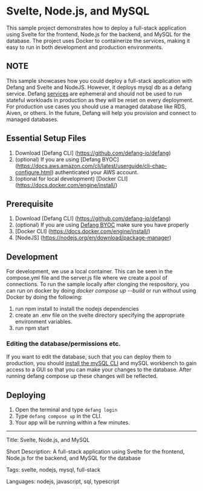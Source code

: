 # Svelte, Node.js, and MySQL

This sample project demonstrates how to deploy a full-stack application using Svelte for the frontend, Node.js for the backend, and MySQL for the database. The project uses Docker to containerize the services, making it easy to run in both development and production environments.

## NOTE

This sample showcases how you could deploy a full-stack application with Defang and Svelte and NodeJS. However, it deploys mysql db as a defang service. Defang [services](https://12factor.net/processes) are ephemeral and should not be used to run stateful workloads in production as they will be reset on every deployment. For production use cases you should use a managed database like RDS, Aiven, or others. In the future, Defang will help you provision and connect to managed databases.

## Essential Setup Files

1. Download [Defang CLI] (https://github.com/defang-io/defang)
2. (optional) If you are using [Defang BYOC] (https://docs.aws.amazon.com/cli/latest/userguide/cli-chap-configure.html) authenticated your AWS account.
3. (optional for local development) [Docker CLI] (https://docs.docker.com/engine/install/)

## Prerequisite

1. Download [Defang CLI] (https://github.com/defang-io/defang)
2. (optional) If you are using [Defang BYOC](https://docs.defang.io/docs/concepts/defang-byoc) make sure you have properly
3. [Docker CLI] (https://docs.docker.com/engine/install/)
4. [NodeJS] (https://nodejs.org/en/download/package-manager)

## Development

For development, we use a local container. This can be seen in the compose.yml file and the server.js file where we create a pool of connections. To run the sample locally after clonging the respository, you can run on docker by doing _docker compose up --build_ or run without using Docker by doing the following:

1. run npm install to install the nodejs dependencies
2. create an .env file on the svelte directory specifying the appropriate environment variables.
3. run npm start

### Editing the database/permissions etc.

If you want to edit the database, such that you can deploy them to production, you should [install the mySQL CLI](https://dev.mysql.com/doc/mysql-shell/8.0/en/mysql-shell-install-linux-quick.html) and mySQL workbench to gain access to a GUI so that you can make your changes to the database. After running defang compose up these changes will be reflected.

## Deploying

1. Open the terminal and type `defang login`
2. Type `defang compose up` in the CLI.
3. Your app will be running within a few minutes.

---

Title: Svelte, Node.js, and MySQL

Short Description: A full-stack application using Svelte for the frontend, Node.js for the backend, and MySQL for the database

Tags: svelte, nodejs, mysql, full-stack

Languages: nodejs, javascript, sql, typescript
